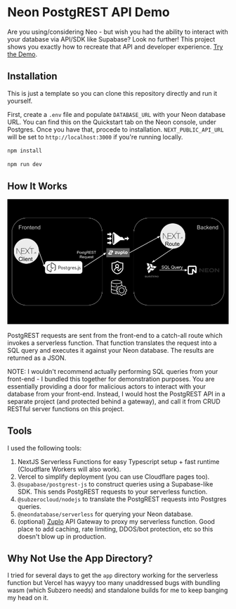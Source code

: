 # Neon PostgREST API Demo

Are you using/considering Neo - but wish you had the ability to interact with your database via API/SDK like Supabase? Look no further! This project shows you exactly how to recreate that API and developer experience. [Try the Demo](https://neon-postgrest.zuplopreview.net/).

## Installation

This is just a template so you can clone this repository directly and run it yourself.

First, create a `.env` file and populate `DATABASE_URL` with your Neon database URL. You can find this on the Quickstart tab on the Neon console, under Postgres. Once you have that, procede to installation. `NEXT_PUBLIC_API_URL` will be set to `http://localhost:3000` if you're running locally.

```bash
npm install
```

```bash
npm run dev
```

## How It Works

![img](./public/diagram.png)

PostgREST requests are sent from the front-end to a catch-all route which invokes a serverless function. That function translates the request into a SQL query and executes it against your Neon database. The results are returned as a JSON.

NOTE: I wouldn't recommend actually performing SQL queries from your front-end - I bundled this together for demonstration purposes. You are essentially providing a door for malicious actors to interact with your database from your front-end. Instead, I would host the PostgREST API in a separate project (and protected behind a gateway), and call it from CRUD RESTful server functions on this project.

## Tools

I used the following tools:

1. NextJS Serverless Functions for easy Typescript setup + fast runtime (Cloudflare Workers will also work).
2. Vercel to simplify deployment (you can use Cloudflare pages too).
3. `@supabase/postgrest-js` to construct queries using a Supabase-like SDK. This sends PostgREST requests to your serverless function.
4. `@subzerocloud/nodejs` to translate the PostgREST requests into Postgres queries.
5. `@neondatabase/serverless` for querying your Neon database.
6. (optional) [Zuplo](https://zuplo.com) API Gateway to proxy my serverless function. Good place to add caching, rate limiting, DDOS/bot protection, etc so this doesn't blow up in production.

## Why Not Use the App Directory?

I tried for several days to get the `app` directory working for the serverless function but Vercel has wayyy too many unaddressed bugs with bundling wasm (which Subzero needs) and standalone builds for me to keep banging my head on it.
